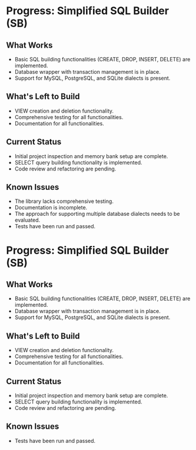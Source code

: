 # Progress: Simplified SQL Builder (SB)

## What Works
- Basic SQL building functionalities (CREATE, DROP, INSERT, DELETE) are implemented.
- Database wrapper with transaction management is in place.
- Support for MySQL, PostgreSQL, and SQLite dialects is present.

## What's Left to Build
- VIEW creation and deletion functionality.
- Comprehensive testing for all functionalities.
- Documentation for all functionalities.

## Current Status
- Initial project inspection and memory bank setup are complete.
- SELECT query building functionality is implemented.
- Code review and refactoring are pending.

## Known Issues
- The library lacks comprehensive testing.
- Documentation is incomplete.
- The approach for supporting multiple database dialects needs to be evaluated.
- Tests have been run and passed.
# Progress: Simplified SQL Builder (SB)

## What Works
- Basic SQL building functionalities (CREATE, DROP, INSERT, DELETE) are implemented.
- Database wrapper with transaction management is in place.
- Support for MySQL, PostgreSQL, and SQLite dialects is present.

## What's Left to Build
- VIEW creation and deletion functionality.
- Comprehensive testing for all functionalities.
- Documentation for all functionalities.

## Current Status
- Initial project inspection and memory bank setup are complete.
- SELECT query building functionality is implemented.
- Code review and refactoring are pending.

## Known Issues
- Tests have been run and passed.
